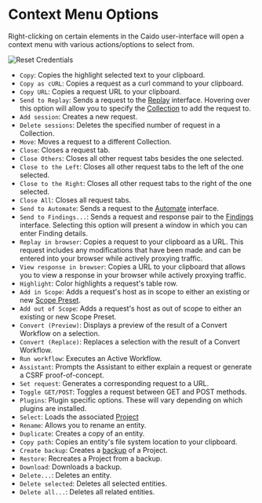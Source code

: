 # Context Menu Options

Right-clicking on certain elements in the Caido user-interface will open a context menu with various actions/options to select from.

<img alt="Reset Credentials" src="/_images/context_menu.png" center/>

- `Copy`: Copies the highlight selected text to your clipboard.
- `Copy as cURL`: Copies a request as a curl command to your clipboard.
- `Copy URL`: Copies a request URL to your clipboard.
- `Send to Replay`: Sends a request to the [Replay](/guides/replay.md) interface. Hovering over this option will allow you to specify the [Collection](/guides/replay.md#replay-sessions-collections) to add the request to.
- `Add session`: Creates a new request.
- `Delete sessions`: Deletes the specified number of request in a Collection.
- `Move`: Moves a request to a different Collection.
- `Close`: Closes a request tab.
- `Close Others`: Closes all other request tabs besides the one selected.
- `Close to the Left`: Closes all other request tabs to the left of the one selected.
- `Close to the Right`: Closes all other request tabs to the right of the one selected.
- `Close All`: Closes all request tabs.
- `Send to Automate`: Sends a request to the [Automate](/guides/automate.md) interface.
- `Send to Findings...`: Sends a request and response pair to the [Findings](/guides/findings.md) interface. Selecting this option will present a window in which you can enter Finding details.
- `Replay in browser`: Copies a request to your clipboard as a URL. This request includes any modifications that have been made and can be entered into your browser while actively proxying traffic.
- `View response in browser`: Copies a URL to your clipboard that allows you to view a response in your browser while actively proxying traffic.
- `Highlight`: Color highlights a request's table row.
- `Add in Scope`: Adds a request's host as in scope to either an existing or new [Scope Preset](/guides/scope.md).
- `Add out of Scope`: Adds a request's host as out of scope to either an existing or new Scope Preset.
- `Convert (Preview)`: Displays a preview of the result of a Convert Workflow on a selection.
- `Convert (Replace)`: Replaces a selection with the result of a Convert Workflow.
- `Run workflow`: Executes an Active Workflow.
- `Assistant`: Prompts the Assistant to either explain a request or generate a CSRF proof-of-concept.
- `Set request`: Generates a corresponding request to a URL.
- `Toggle GET/POST`: Toggles a request between GET and POST methods.
- `Plugins`: Plugin specific options. These will vary depending on which plugins are installed.
- `Select`: Loads the associated [Project](/guides/projects.md)
- `Rename`: Allows you to rename an entity.
- `Duplicate`: Creates a copy of an entity.
- `Copy path`: Copies an entity's file system location to your clipboard.
- `Create backup`: Creates a [backup](/guides/backups.md) of a Project.
- `Restore`: Recreates a Project from a backup.
- `Download`: Downloads a backup.
- `Delete...`: Deletes an entity.
- `Delete selected`: Deletes all selected entities.
- `Delete all...`: Deletes all related entities.
